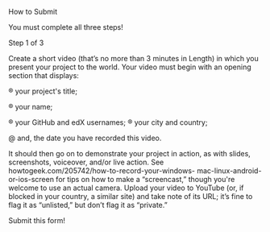 How to Submit

You must complete all three steps!

Step 1 of 3

Create a short video (that’s no more than 3 minutes in Length) in which you present your project to the world. Your video must begin with an opening section that displays:

® your project's title;

® your name;

® your GitHub and edX usernames;
® your city and country;

@ and, the date you have recorded this video.

It should then go on to demonstrate your project in action, as with slides, screenshots, voiceover, and/or live action. See howtogeek.com/205742/how-to-record-your-windows-
mac-linux-android-or-ios-screen for tips on how to make a “screencast,” though you're welcome to use an actual camera. Upload your video to YouTube (or, if blocked in your
country, a similar site) and take note of its URL; it’s fine to flag it as “unlisted,” but don’t flag it as “private.”

Submit this form!


